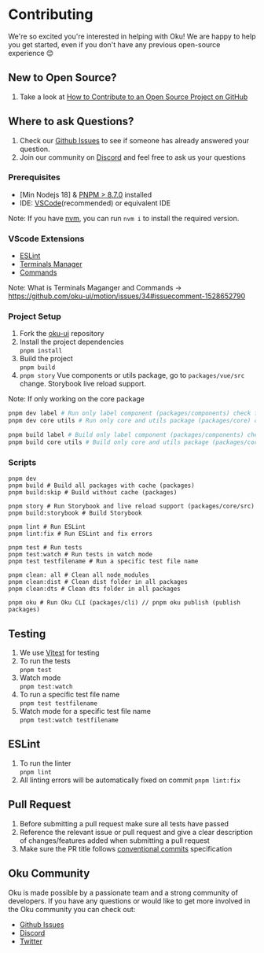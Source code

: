 # Contributing

We're so excited you're interested in helping with Oku! We are happy to help you get started, even if you don't have any previous open-source experience :blush:

## New to Open Source?

1. Take a look at [How to Contribute to an Open Source Project on GitHub](https://egghead.io/courses/how-to-contribute-to-an-open-source-project-on-github)

## Where to ask Questions?

1. Check our [Github Issues](https://github.com/oku-ui/motion/issues) to see if someone has already answered your question.
2. Join our community on [Discord](https://chat.oku-ui.com) and feel free to ask us your questions


### Prerequisites
-   [Min Nodejs 18] & [PNPM > 8.7.0](https://pnpm.io) installed 
-   IDE: [VSCode](https://code.visualstudio.com/download)(recommended) or equivalent IDE

Note: If you have [nvm](https://github.com/nvm-sh/nvm), you can run `nvm i` to install the required version.

### VScode Extensions

-  [ESLint](https://marketplace.visualstudio.com/items?itemName=dbaeumer.vscode-eslint)
-  [Terminals Manager](https://marketplace.visualstudio.com/items?itemName=fabiospampinato.vscode-terminals)
-  [Commands](https://marketplace.visualstudio.com/items?itemName=knisterpeter.vscode-github)

Note: What is Terminals Maganger and Commands  -> https://github.com/oku-ui/motion/issues/34#issuecomment-1528652790

### Project Setup

1. Fork the [oku-ui](https://github.com/oku-ui/motion) repository
2. Install the project dependencies  
   `pnpm install`
3. Build the project  
   `pnpm build`
4. `pnpm story` Vue components or utils package, go to `packages/vue/src` change. Storybook live reload support.

Note: If only working on the core package 

```sh
pnpm dev label # Run only label component (packages/components) check files name
pnpm dev core utils # Run only core and utils package (packages/core) check files name

pnpm build label # Build only label component (packages/components) check files name
pnpm build core utils # Build only core and utils package (packages/core) check files name
```

### Scripts

```shell
pnpm dev
pnpm build # Build all packages with cache (packages)
pnpm build:skip # Build without cache (packages)

pnpm story # Run Storybook and live reload support (packages/core/src)
pnpm build:storybook # Build Storybook

pnpm lint # Run ESLint
pnpm lint:fix # Run ESLint and fix errors

pnpm test # Run tests
pnpm test:watch # Run tests in watch mode
pnpm test testfilename # Run a specific test file name

pnpm clean: all # Clean all node_modules
pnpm clean:dist # Clean dist folder in all packages
pnpm clean:dts # Clean dts folder in all packages

pnpm oku # Run Oku CLI (packages/cli) // pnpm oku publish (publish packages)
``` 

## Testing

1. We use [Vitest](https://vitest.dev/) for testing
2. To run the tests  
   `pnpm test`
3. Watch mode  
   `pnpm test:watch`
4. To run a specific test file name  
   `pnpm test testfilename`
5. Watch mode for a specific test file name  
   `pnpm test:watch testfilename`

## ESLint
1. To run the linter  
   `pnpm lint`
2. All linting errors will be automatically fixed on commit
   `pnpm lint:fix`


## Pull Request

1. Before submitting a pull request make sure all tests have passed
2. Reference the relevant issue or pull request and give a clear description of changes/features added when submitting a pull request
3. Make sure the PR title follows [conventional commits](https://www.conventionalcommits.org/en/v1.0.0/) specification

## Oku Community

Oku is made possible by a passionate team and a strong community of developers. If you have any questions or would like to get more involved in the Oku community you can check out:

-   [Github Issues](https://github.com/oku-ui/motion/issues)
-   [Discord](https://chat.oku-ui.com)
-   [Twitter](https://twitter.com/oku_ui)